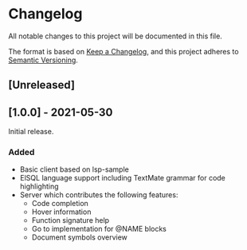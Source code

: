 # Changelog

All notable changes to this project will be documented in this file.

The format is based on [Keep a Changelog](https://keepachangelog.com/en/1.0.0/),
and this project adheres to [Semantic Versioning](https://semver.org/spec/v2.0.0.html).

## [Unreleased]

## [1.0.0] - 2021-05-30

Initial release.

### Added

- Basic client based on lsp-sample
- ElSQL language support including TextMate grammar for code highlighting
- Server which contributes the following features:
  - Code completion
  - Hover information
  - Function signature help
  - Go to implementation for @NAME blocks
  - Document symbols overview
